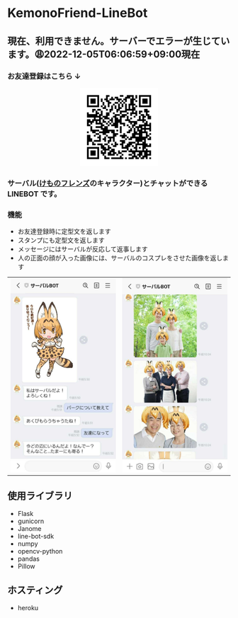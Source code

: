 # KemonoFriend-LineBot

<!--status-->

## 現在、利用できません。サーバーでエラーが生じています。:weary:2022-12-05T06:06:59+09:00現在

<!--status-->

### お友達登録はこちら ↓

<div align="center">
<img width=35% src="./READMEimages/921ppfrn.png">
</div>

### サーバル([けものフレンズ](https://kemono-friends.jp)のキャラクター)とチャットができる LINEBOT です。

### 機能

- お友達登録時に定型文を返します
- スタンプにも定型文を返します
- メッセージにはサーバルが反応して返事します
- 人の正面の顔が入った画像には、サーバルのコスプレをさせた画像を返します

<table>
<tr>
<td><img src="./READMEimages/Screenshot_20210719-055222_LINE.jpg"></td>
<td><img src="./READMEimages/Screenshot_20210728-102510_LINE.jpg"></td>
</tr>
</table>

## 使用ライブラリ

- Flask
- gunicorn
- Janome
- line-bot-sdk
- numpy
- opencv-python
- pandas
- Pillow

## ホスティング

- heroku
